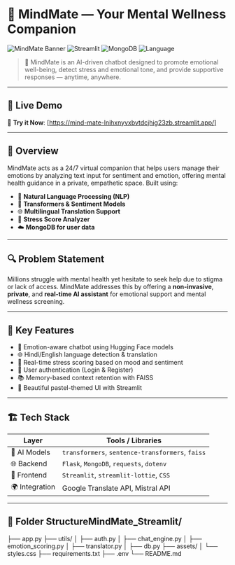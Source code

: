# 🌼 MindMate — Your Mental Wellness Companion

![MindMate Banner](https://img.shields.io/badge/Mental_Health-AI_Powered-brightgreen) ![Streamlit](https://img.shields.io/badge/Frontend-Streamlit-orange) ![MongoDB](https://img.shields.io/badge/Database-MongoDB-green) ![Language](https://img.shields.io/badge/Python-3.10+-blue)

> 💬 MindMate is an AI-driven chatbot designed to promote emotional well-being, detect stress and emotional tone, and provide supportive responses — anytime, anywhere.

---

## 🌟 Live Demo

🔗 **Try it Now**: [https://mind-mate-lnihxnyvxbvtdcjhig23zb.streamlit.app/]


---

## 🧠 Overview

MindMate acts as a 24/7 virtual companion that helps users manage their emotions by analyzing text input for sentiment and emotion, offering mental health guidance in a private, empathetic space. Built using:

- 🧬 **Natural Language Processing (NLP)**
- 🤖 **Transformers & Sentiment Models**
- 🌐 **Multilingual Translation Support**
- 🧮 **Stress Score Analyzer**
- ☁️ **MongoDB for user data**

---

## 🔍 Problem Statement

Millions struggle with mental health yet hesitate to seek help due to stigma or lack of access. MindMate addresses this by offering a **non-invasive**, **private**, and **real-time AI assistant** for emotional support and mental wellness screening.

---

## 🎯 Key Features

- 🌈 Emotion-aware chatbot using Hugging Face models  
- 🌐 Hindi/English language detection & translation  
- 🧠 Real-time stress scoring based on mood and sentiment  
- 🧾 User authentication (Login & Register)  
- 📚 Memory-based context retention with FAISS  
- 💬 Beautiful pastel-themed UI with Streamlit  

---

## 🏗️ Tech Stack

| Layer         | Tools / Libraries                      |
|--------------|-----------------------------------------|
| 🧠 AI Models   | `transformers`, `sentence-transformers`, `faiss` |
| 🌐 Backend     | `Flask`, `MongoDB`, `requests`, `dotenv`        |
| 🎨 Frontend    | `Streamlit`, `streamlit-lottie`, `CSS`           |
| 🌍 Integration | Google Translate API, Mistral API              |

---

## 📁 Folder StructureMindMate_Streamlit/
├── app.py
├── utils/
│ ├── auth.py
│ ├── chat_engine.py
│ ├── emotion_scoring.py
│ ├── translator.py
│ ├── db.py
├── assets/
│ └── styles.css
├── requirements.txt
├── .env
└── README.md



